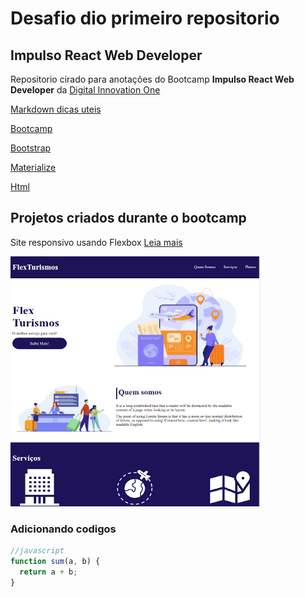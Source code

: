# Desafio dio primeiro repositorio

## Impulso React Web Developer

Repositorio cirado para anotações do Bootcamp **Impulso React Web Developer** da [Digital Innovation One](https://digitalinnovation.one/)

[Markdown dicas uteis](https://docs.pipz.com/central-de-ajuda/learning-center/guia-basico-de-markdown#open)

[Bootcamp](https://web.digitalinnovation.one/track/impulso-react-web-developer)

[Bootstrap](https://getbootstrap.com/)

[Materialize](https://materializecss.com/)

[Html](https://www.w3schools.com/html/)

## Projetos criados durante o bootcamp

Site responsivo usando Flexbox
[Leia mais](https://kennagsoftflex.netlify.app/)

![ola](img/site1.png)

### Adicionando codigos

```javascript
//javascript
function sum(a, b) {
  return a + b;
}
```
